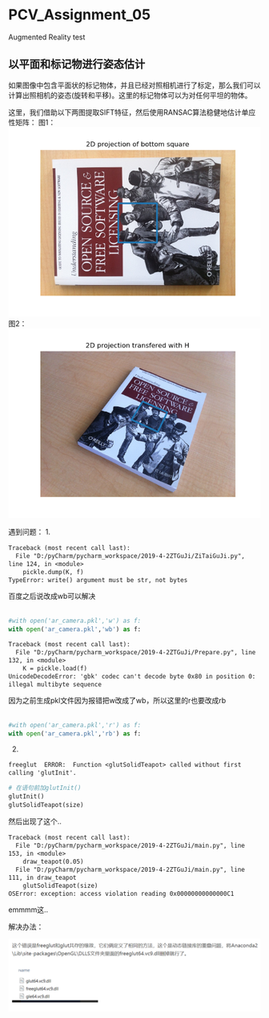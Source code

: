 # PCV_Assignment_05
Augmented Reality test
  
## 以平面和标记物进行姿态估计
  如果图像中包含平面状的标记物体，并且已经对照相机进行了标定，那么我们可以计算出照相机的姿态(旋转和平移)。这里的标记物体可以为对任何平坦的物体。
  
  这里，我们借助以下两图提取SIFT特征，然后使用RANSAC算法稳健地估计单应性矩阵：
  图1：![emmm](https://github.com/Heured/PCV_Assignment_05/blob/master/imgToShow/ZiTai_1.png)
  图2：![emmm](https://github.com/Heured/PCV_Assignment_05/blob/master/imgToShow/ZiTai_2.png)

遇到问题：
1.
```error
Traceback (most recent call last):
  File "D:/pyCharm/pycharm_workspace/2019-4-2ZTGuJi/ZiTaiGuJi.py", line 124, in <module>
    pickle.dump(K, f)
TypeError: write() argument must be str, not bytes
```
百度之后说改成wb可以解决
```python

#with open('ar_camera.pkl','w') as f:
with open('ar_camera.pkl','wb') as f:
```
  
  
```error
Traceback (most recent call last):
  File "D:/pyCharm/pycharm_workspace/2019-4-2ZTGuJi/Prepare.py", line 132, in <module>
    K = pickle.load(f)
UnicodeDecodeError: 'gbk' codec can't decode byte 0x80 in position 0: illegal multibyte sequence
```
因为之前生成pkl文件因为报错把w改成了wb，所以这里的r也要改成rb
```python

#with open('ar_camera.pkl','r') as f:
with open('ar_camera.pkl','rb') as f:
```
  
  
2.
```error
freeglut  ERROR:  Function <glutSolidTeapot> called without first calling 'glutInit'.
```
```python
# 在语句前加glutInit()
glutInit()
glutSolidTeapot(size)
```
  
然后出现了这个..
```error
Traceback (most recent call last):
  File "D:/pyCharm/pycharm_workspace/2019-4-2ZTGuJi/main.py", line 153, in <module>
    draw_teapot(0.05)
  File "D:/pyCharm/pycharm_workspace/2019-4-2ZTGuJi/main.py", line 111, in draw_teapot
    glutSolidTeapot(size)
OSError: exception: access violation reading 0x00000000000000C1
```
emmmm这..
  
  
  
解决办法：
  
![emmmm](https://github.com/Heured/PCV_Assignment_05/blob/master/imgToShow/solution_to_freeglut.PNG)


